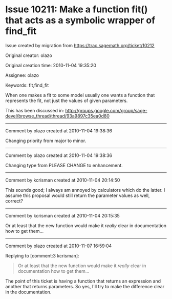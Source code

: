 # Issue 10211: Make a function fit() that acts as a symbolic wrapper of find_fit

Issue created by migration from https://trac.sagemath.org/ticket/10212

Original creator: olazo

Original creation time: 2010-11-04 19:35:20

Assignee: olazo

Keywords: fit,find_fit

When one makes a fit to some model usually one wants a function that represents the fit, not just the values of given parameters.

This has been discussed in:
http://groups.google.com/group/sage-devel/browse_thread/thread/93a9897c35ea0d80


---

Comment by olazo created at 2010-11-04 19:38:36

Changing priority from major to minor.


---

Comment by olazo created at 2010-11-04 19:38:36

Changing type from PLEASE CHANGE to enhancement.


---

Comment by kcrisman created at 2010-11-04 20:14:50

This sounds good; I always am annoyed by calculators which do the latter.  I assume this proposal would still return the parameter values as well, correct?


---

Comment by kcrisman created at 2010-11-04 20:15:35

Or at least that the new function would make it _really_ clear in documentation how to get them...


---

Comment by olazo created at 2010-11-07 16:59:04

Replying to [comment:3 kcrisman]:
> Or at least that the new function would make it _really_ clear in documentation how to get them...

The point of this ticket is having a function that returns an expression and another that returns parameters. So yes, I'll try to make the difference clear in the documentation.
